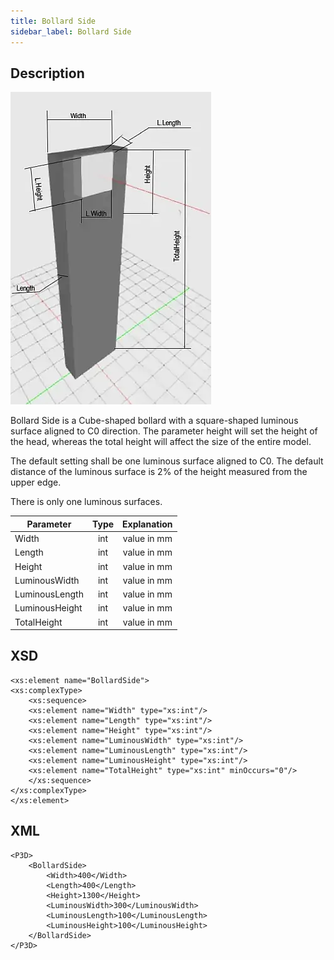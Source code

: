 ```yaml
---
title: Bollard Side
sidebar_label: Bollard Side
---
```


## Description

![Bollard Side](/img/docs/geometry/parametric/bollard-side.webp)

Bollard Side is a Cube-shaped bollard with a square-shaped luminous surface aligned to C0 direction. The parameter height will set the height of the head, whereas the total height will affect the size of the entire model.

The default setting shall be one luminous surface aligned to C0. The default distance of the luminous surface is 2% of the height measured from the upper edge.

There is only one luminous surfaces.

| Parameter      | Type | Explanation |
| -------------- | :--: | :---------: |
| Width          | int  | value in mm |
| Length         | int  | value in mm |
| Height         | int  | value in mm |
| LuminousWidth  | int  | value in mm |
| LuminousLength | int  | value in mm |
| LuminousHeight | int  | value in mm |
| TotalHeight    | int  | value in mm |

## XSD

    <xs:element name="BollardSide">
    <xs:complexType>
    	<xs:sequence>
    	<xs:element name="Width" type="xs:int"/>
    	<xs:element name="Length" type="xs:int"/>
    	<xs:element name="Height" type="xs:int"/>
    	<xs:element name="LuminousWidth" type="xs:int"/>
    	<xs:element name="LuminousLength" type="xs:int"/>
    	<xs:element name="LuminousHeight" type="xs:int"/>
    	<xs:element name="TotalHeight" type="xs:int" minOccurs="0"/>
    	</xs:sequence>
    </xs:complexType>
    </xs:element>

## XML

    <P3D>
    	<BollardSide>
    		<Width>400</Width>
    		<Length>400</Length>
    		<Height>1300</Height>
    		<LuminousWidth>300</LuminousWidth>
    		<LuminousLength>100</LuminousLength>
    		<LuminousHeight>100</LuminousHeight>
    	</BollardSide>
    </P3D>
